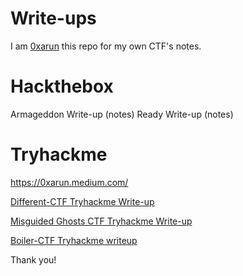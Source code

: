 # Write-ups

I am [0xarun](https://instagram.com/0xarun) this repo for my own CTF's notes. 

# Hackthebox
Armageddon Write-up (notes)
Ready Write-up (notes)

# Tryhackme
https://0xarun.medium.com/

[Different-CTF Tryhackme Write-up](https://0xarun.medium.com/different-ctf-tryhackme-write-up-e43a716a4c8a)

[Misguided Ghosts CTF Tryhackme Write-up](https://0xarun.medium.com/misguided-ghosts-ctf-tryhackme-write-up-828b2d87e90d)

[Boiler-CTF Tryhackme writeup](https://0xarun.medium.com/boiler-ctf-tryhackme-writeup-59df8bab0a4a)


Thank you!

